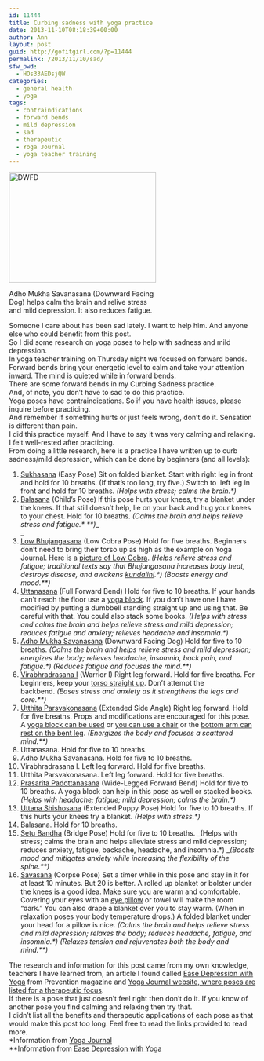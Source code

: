 ```yaml
---
id: 11444
title: Curbing sadness with yoga practice
date: 2013-11-10T08:18:39+00:00
author: Ann
layout: post
guid: http://gofitgirl.com/?p=11444
permalink: /2013/11/10/sad/
sfw_pwd:
  - HOs33AEDsjQW
categories:
  - general health
  - yoga
tags:
  - contraindications
  - forward bends
  - mild depression
  - sad
  - therapeutic
  - Yoga Journal
  - yoga teacher training
---
```

<div id="attachment_11456" style="width: 310px" class="wp-caption alignleft">
  <a href="http://gofitgirl.com/2013/11/sad/img_4757-2/" rel="attachment wp-att-11456"><img class="size-medium wp-image-11456" src="http://gofitgirl.com/wp-content/uploads/2013/11/IMG_4757-300x225.jpg" alt="DWFD" width="300" height="225" /></a>
  
  <p class="wp-caption-text">
    Adho Mukha Savanasana (Downward Facing Dog) helps calm the brain and relive stress and mild depression. It also reduces fatigue.
  </p>
</div>

  
Someone I care about has been sad lately. I want to help him. And anyone else who could benefit from this post.  
So I did some research on yoga poses to help with sadness and mild depression.  
In yoga teacher training on Thursday night we focused on forward bends. Forward bends bring your energetic level to calm and take your attention inward. The mind is quieted while in forward bends.  
There are some forward bends in my Curbing Sadness practice.  
And, of note, you don&#8217;t have to sad to do this practice.  
Yoga poses have contraindications. So if you have health issues, please inquire before practicing.  
And remember if something hurts or just feels wrong, don&#8217;t do it. Sensation is different than pain.  
I did this practice myself. And I have to say it was very calming and relaxing. I felt well-rested after practicing.  
From doing a little research, here is a practice I have written up to curb sadness/mild depression, which can be done by beginners (and all levels):

  1. [Sukhasana](http://www.yogajournal.com/poses/2481) (Easy Pose) Sit on folded blanket. Start with right leg in front and hold for 10 breaths. (If that&#8217;s too long, try five.) Switch to  left leg in front and hold for 10 breaths. _(Helps with stress; calms the brain.*)_
  2. [Balasana](http://www.yogajournal.com/poses/475) (Child&#8217;s Pose) If this pose hurts your knees, try a blanket under the knees. If that still doesn&#8217;t help, lie on your back and hug your knees to your chest. Hold for 10 breaths. _(Calms the brain and helps relieve stress and fatigue.\* \**)__  
_ 
  3. [Low Bhujangasana](http://www.yogajournal.com/poses/471) (Low Cobra Pose) Hold for five breaths. Beginners don&#8217;t need to bring their torso up as high as the example on Yoga Journal. Here is a [picture of Low Cobra](http://www.prevention.com/fitness/yoga/yoga-poses-depression?s=3). _(Helps relieve stress and fatigue; traditional texts say that Bhujangasana increases body heat, destroys disease, and awakens [kundalini](http://en.wikipedia.org/wiki/Kundalini).*)_ _(Boosts energy and mood.**)_
  4. [Uttanasana](http://www.yogajournal.com/poses/478) (Full Forward Bend) Hold for five to 10 breaths. If your hands can&#8217;t reach the floor use a [yoga block](http://www.yogaoutlet.com/userfiles/Guide/image/Yoga_StandingForwardFold_01_300x350.jpg). If you don&#8217;t have one I have modified by putting a dumbbell standing straight up and using that. Be careful with that. You could also stack some books. _(Helps with stress and calms the brain and helps relieve stress and mild depression; reduces fatigue and anxiety; relieves headache and insomnia.*)_
  5. [Adho Mukha Savanasana](http://www.yogajournal.com/poses/491) (Downward Facing Dog) Hold for five to 10 breaths. _(Calms the brain and helps relieve stress and mild depression; energizes the body; relieves headache, insomnia, back pain, and fatigue.*)_ _(Reduces fatigue and focuses the mind.**)_
  6. [Virabhradrasana I](http://www.yogajournal.com/poses/1708) (Warrior I) Right leg forward. Hold for five breaths. For beginners, keep your [torso straight up](http://www.prevention.com/fitness/yoga/yoga-poses-depression?s=5). Don&#8217;t attempt the backbend. _(Eases stress and anxiety as it strengthens the legs and core.**)_
  7. [Utthita Parsvakonasana](http://www.yogajournal.com/poses/749) (Extended Side Angle) Right leg forward. Hold for five breaths. Props and modifications are encouraged for this pose. A [yoga block can be used](http://sallyparkesyoga.files.wordpress.com/2012/06/sideanglepose.png) or [you can use a chair](http://3.bp.blogspot.com/_p2Rj1krdETk/Sv30w2DUyAI/AAAAAAAAAzc/m5YkMi72cXs/s320/DSC05856_resize.JPG) or the [bottom arm can rest on the bent leg](http://www.google.com/url?sa=i&source=images&cd=&docid=hgINrL2SL_AYzM&tbnid=D2RRCwo5aJI9xM:&ved=0CAUQjBwwAA&url=http%3A%2F%2Fbrigiddineen.com%2Fwp-content%2Fuploads%2F2011%2F02%2FParsvakonasana.jpg&ei=iWR9Up7WKsaTiQLA2oHACA&psig=AFQjCNFJz-EKAL3DYU7F28biLo69DYZZyA&ust=1384035849737832). _(Energizes the body and focuses a scattered mind.**)_
  8. Uttanasana. Hold for five to 10 breaths.
  9. Adho Mukha Savanasana. Hold for five to 10 breaths.
 10. Virabhradrasana I. Left leg forward. Hold for five breaths.
 11. Utthita Parsvakonasana. Left leg forward. Hold for five breaths.
 12. [Prasarita Padottanasana](http://www.yogajournal.com/poses/693) (Wide-Legged Forward Bend) Hold for five to 10 breaths. A yoga block can help in this pose as well or stacked books. _(Helps with headache; fatigue; mild depression; calms the brain.*)_
 13. [Uttana Shishosana](http://www.yogajournal.com/poses/2476) (Extended Puppy Pose) Hold for five to 10 breaths. If this hurts your knees try a blanket. _(Helps with stress.*)_
 14. Balasana. Hold for 10 breaths.
 15. [Setu Bandha](http://www.yogajournal.com/poses/472) (Bridge Pose) Hold for five to 10 breaths. _(Helps with stress; calms the brain and helps alleviate stress and mild depression; reduces anxiety, fatigue, backache, headache, and insomnia.*) __(Boosts mood and mitigates anxiety while increasing the flexibility of the spine.**)_
 16. [Savasana](http://www.yogajournal.com/poses/482) (Corpse Pose) Set a timer while in this pose and stay in it for at least 10 minutes. But 20 is better. A rolled up blanket or bolster under the knees is a good idea. Make sure you are warm and comfortable. Covering your eyes with an [eye pillow](http://www.theyogawarehouse.com/proddetail.asp?prod=SE247E) or towel will make the room &#8220;dark.&#8221; You can also drape a blanket over you to stay warm. (When in relaxation poses your body temperature drops.) A folded blanket under your head for a pillow is nice. _(Calms the brain and helps relieve stress and mild depression; relaxes the body; reduces headache, fatigue, and insomnia.*)_ _(Relaxes tension and rejuvenates both the body and mind.**)_

The research and information for this post came from my own knowledge, teachers I have learned from, an article I found called [Ease Depression with Yoga](http://www.prevention.com/fitness/yoga/yoga-poses-depression) from Prevention magazine and [Yoga Journal website, where poses are listed for a therapeutic focus](http://www.yogajournal.com/poses/finder/therapeutic_focus/t_mild_depression).  
If there is a pose that just doesn&#8217;t feel right then don&#8217;t do it. If you know of another pose you find calming and relaxing then try that.  
I didn&#8217;t list all the benefits and therapeutic applications of each pose as that would make this post too long. Feel free to read the links provided to read more.  
*Information from [Yoga Journal](http://www.yogajournal.com/)  
**Information from [Ease Depression with Yoga](http://www.prevention.com/fitness/yoga/yoga-poses-depression)